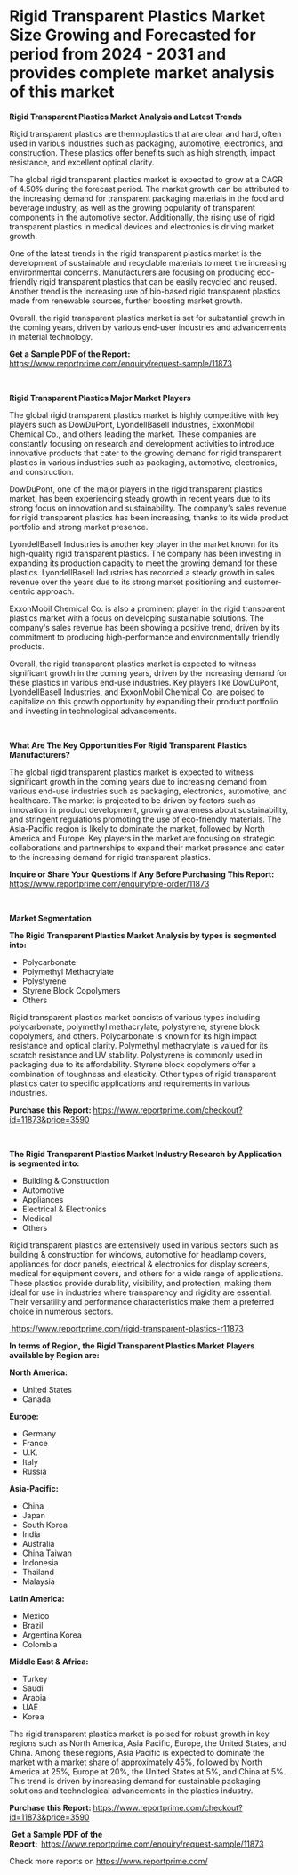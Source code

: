 <p><h1>Rigid Transparent Plastics Market Size Growing and Forecasted for period from 2024 - 2031 and provides complete market analysis of this market</h1></p><p><strong>Rigid Transparent Plastics Market Analysis and Latest Trends</strong></p>
<p><p>Rigid transparent plastics are thermoplastics that are clear and hard, often used in various industries such as packaging, automotive, electronics, and construction. These plastics offer benefits such as high strength, impact resistance, and excellent optical clarity.</p><p>The global rigid transparent plastics market is expected to grow at a CAGR of 4.50% during the forecast period. The market growth can be attributed to the increasing demand for transparent packaging materials in the food and beverage industry, as well as the growing popularity of transparent components in the automotive sector. Additionally, the rising use of rigid transparent plastics in medical devices and electronics is driving market growth.</p><p>One of the latest trends in the rigid transparent plastics market is the development of sustainable and recyclable materials to meet the increasing environmental concerns. Manufacturers are focusing on producing eco-friendly rigid transparent plastics that can be easily recycled and reused. Another trend is the increasing use of bio-based rigid transparent plastics made from renewable sources, further boosting market growth.</p><p>Overall, the rigid transparent plastics market is set for substantial growth in the coming years, driven by various end-user industries and advancements in material technology.</p></p>
<p><strong>Get a Sample PDF of the Report:&nbsp;</strong> <a href="https://www.reportprime.com/enquiry/request-sample/11873">https://www.reportprime.com/enquiry/request-sample/11873</a></p>
<p>&nbsp;</p>
<p><strong>Rigid Transparent Plastics Major Market Players</strong></p>
<p><p>The global rigid transparent plastics market is highly competitive with key players such as DowDuPont, LyondellBasell Industries, ExxonMobil Chemical Co., and others leading the market. These companies are constantly focusing on research and development activities to introduce innovative products that cater to the growing demand for rigid transparent plastics in various industries such as packaging, automotive, electronics, and construction.</p><p>DowDuPont, one of the major players in the rigid transparent plastics market, has been experiencing steady growth in recent years due to its strong focus on innovation and sustainability. The company’s sales revenue for rigid transparent plastics has been increasing, thanks to its wide product portfolio and strong market presence.</p><p>LyondellBasell Industries is another key player in the market known for its high-quality rigid transparent plastics. The company has been investing in expanding its production capacity to meet the growing demand for these plastics. LyondellBasell Industries has recorded a steady growth in sales revenue over the years due to its strong market positioning and customer-centric approach.</p><p>ExxonMobil Chemical Co. is also a prominent player in the rigid transparent plastics market with a focus on developing sustainable solutions. The company's sales revenue has been showing a positive trend, driven by its commitment to producing high-performance and environmentally friendly products.</p><p>Overall, the rigid transparent plastics market is expected to witness significant growth in the coming years, driven by the increasing demand for these plastics in various end-use industries. Key players like DowDuPont, LyondellBasell Industries, and ExxonMobil Chemical Co. are poised to capitalize on this growth opportunity by expanding their product portfolio and investing in technological advancements.</p></p>
<p>&nbsp;</p>
<p><strong>What Are The Key Opportunities For Rigid Transparent Plastics Manufacturers?</strong></p>
<p><p>The global rigid transparent plastics market is expected to witness significant growth in the coming years due to increasing demand from various end-use industries such as packaging, electronics, automotive, and healthcare. The market is projected to be driven by factors such as innovation in product development, growing awareness about sustainability, and stringent regulations promoting the use of eco-friendly materials. The Asia-Pacific region is likely to dominate the market, followed by North America and Europe. Key players in the market are focusing on strategic collaborations and partnerships to expand their market presence and cater to the increasing demand for rigid transparent plastics.</p></p>
<p><strong>Inquire or Share Your Questions If Any Before Purchasing This Report:</strong> <a href="https://www.reportprime.com/enquiry/pre-order/11873">https://www.reportprime.com/enquiry/pre-order/11873</a></p>
<p>&nbsp;</p>
<p><strong>Market Segmentation</strong></p>
<p><strong>The Rigid Transparent Plastics Market Analysis by types is segmented into:</strong></p>
<p><ul><li>Polycarbonate</li><li>Polymethyl Methacrylate</li><li>Polystyrene</li><li>Styrene Block Copolymers</li><li>Others</li></ul></p>
<p><p>Rigid transparent plastics market consists of various types including polycarbonate, polymethyl methacrylate, polystyrene, styrene block copolymers, and others. Polycarbonate is known for its high impact resistance and optical clarity. Polymethyl methacrylate is valued for its scratch resistance and UV stability. Polystyrene is commonly used in packaging due to its affordability. Styrene block copolymers offer a combination of toughness and elasticity. Other types of rigid transparent plastics cater to specific applications and requirements in various industries.</p></p>
<p><strong>Purchase this Report:&nbsp;</strong><a href="https://www.reportprime.com/checkout?id=11873&price=3590">https://www.reportprime.com/checkout?id=11873&price=3590</a></p>
<p>&nbsp;</p>
<p><strong>The Rigid Transparent Plastics Market Industry Research by Application is segmented into:</strong></p>
<p><ul><li>Building & Construction</li><li>Automotive</li><li>Appliances</li><li>Electrical & Electronics</li><li>Medical</li><li>Others</li></ul></p>
<p><p>Rigid transparent plastics are extensively used in various sectors such as building & construction for windows, automotive for headlamp covers, appliances for door panels, electrical & electronics for display screens, medical for equipment covers, and others for a wide range of applications. These plastics provide durability, visibility, and protection, making them ideal for use in industries where transparency and rigidity are essential. Their versatility and performance characteristics make them a preferred choice in numerous sectors.</p></p>
<p><a href="https://www.reportprime.com/rigid-transparent-plastics-r11873">&nbsp;https://www.reportprime.com/rigid-transparent-plastics-r11873</a></p>
<p><strong>In terms of Region, the Rigid Transparent Plastics Market Players available by Region are:</strong></p>
<p>
    <p> <strong> North America: </strong>
        <ul>
            <li>United States</li>
            <li>Canada</li>
        </ul>
        </p> 
    <p> <strong> Europe: </strong>
        <ul>
            <li>Germany</li>
            <li>France</li>
            <li>U.K.</li>
            <li>Italy</li>
            <li>Russia</li>
        </ul>
        </p> 
    <p> <strong> Asia-Pacific: </strong>
        <ul>
            <li>China</li>
            <li>Japan</li>
            <li>South Korea</li>
            <li>India</li>
            <li>Australia</li>
            <li>China Taiwan</li>
            <li>Indonesia</li>
            <li>Thailand</li>
            <li>Malaysia</li>
        </ul>
        </p> 
    <p> <strong> Latin America: </strong>
        <ul>
            <li>Mexico</li>
            <li>Brazil</li>
            <li>Argentina Korea</li>
            <li>Colombia</li>
        </ul>
        </p> 
    <p> <strong> Middle East & Africa: </strong>
        <ul>
            <li>Turkey</li>
            <li>Saudi</li>
            <li>Arabia</li>
            <li>UAE</li>
            <li>Korea</li>
        </ul>
    </p>
    </p>
<p><p>The rigid transparent plastics market is poised for robust growth in key regions such as North America, Asia Pacific, Europe, the United States, and China. Among these regions, Asia Pacific is expected to dominate the market with a market share of approximately 45%, followed by North America at 25%, Europe at 20%, the United States at 5%, and China at 5%. This trend is driven by increasing demand for sustainable packaging solutions and technological advancements in the plastics industry.</p></p>
<p><strong>Purchase this Report: </strong><a href="https://www.reportprime.com/checkout?id=11873&price=3590">https://www.reportprime.com/checkout?id=11873&price=3590</a></p>
<p>&nbsp;<strong>Get a Sample PDF of the Report:&nbsp;&nbsp;</strong><a href="https://www.reportprime.com/enquiry/request-sample/11873">https://www.reportprime.com/enquiry/request-sample/11873</a></p>
<p><strong></strong></p>
<p>Check more reports on <a href="https://www.reportprime.com/">https://www.reportprime.com/</a></p>